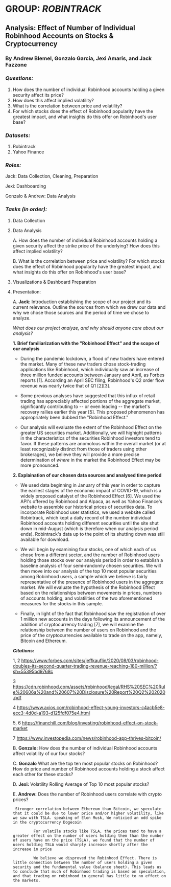 # GROUP: *ROBINTRACK*
## **Analysis: Effect of Number of Individual Robinhood Accounts on Stocks & Cryptocurrency**
 


### By Andrew Blemel, Gonzalo Garcia, Jexi Amaris, and Jack Fazzone


### _Questions:_
1. How does the number of individual Robinhood accounts holding a given security affect its price?
2. How does this affect implied volatility?
3. What is the correlation between price and volatility?
4. For which stocks does the effect of Robinhood popularity have the greatest impact, and what insights do this offer on Robinhood's user base?

### _Datasets:_
1. Robintrack
2. Yahoo Finance

### _Roles:_
Jack: Data Collection, Cleaning, Preparation

Jexi: Dashboarding

Gonzalo & Andrew: Data Analysis

### _Tasks (in order):_

1. Data Collection
2. Data Analysis 
    
    A. How does the number of individual Robinhood accounts holding a given security affect the strike price of the underlying? How does this affect implied volatility?

    B. What is the correlation between price and volatility? For which stocks does the effect of Robinhood popularity have the greatest impact, and what insights do this offer on Robinhood's user base?
3. Visualizations & Dashboard Preparation
4. Presentation:
    
    A. **Jack**: Introduction establishing the scope of our project and its current relevance. Outline the sources from which we drew our data and why we chose those sources and the period of time we chose to analyze. 
    
    _What does our project analyze, and why should anyone care about our analysis?_

    **1. Brief familiarization with the "Robinhood Effect" and the scope of our analysis**

      - During the pandemic lockdown, a flood of new traders have entered the market. Many of these new traders chose stock-trading applications like Robinhood, which individually saw an increase of three million funded accounts between January and April, as Forbes reports [1]. According an April SEC filing, Robinhood's Q2 order flow revenue was nearly twice that of Q1 [2][3].

    - Some previous analyses have suggested that this influx of retail trading has appreciably affected portions of the aggregate market, significantly contributing to -- or even leading --  the market's recovery rallies earlier this year [5]. This proposed phenomenon has appropriately been dubbed the "Robinhood Effect."

    - Our analysis will evaluate the extent of the Robinhood Effect on the greater US securities market. Additionally, we will highight patterns in the characteristics of the securities Robinhood investors tend to favor. If these patterns are anomolous within the overall market (or at least recognizably distinct from those of traders using other brokerages), we believe they will provide a more precise determination of _where_ in the market the Robinhood Effect may be more pronounced.

    **2. Explaination of our chosen data sources and analysed time period**

     - We used data beginning in January of this year in order to capture the earliest stages of the economic impact of COVID-19, which is a widely proposed catalyst of the Robinhood Effect [6]. We used the API's offered by Robinhood and Alpaca, as well as Yahoo Finance's website to assemble our historical prices of securities data. To incorporate Robinhood user statistics, we used a website called Robintrack, which kept a daily record of the number individual Robinhood accounts holding different securities until the site shut down in mid-August (which is therefore when our analysis period ends). Robintrack's data up to the point of its shutting down was still available for download.

    - We will begin by examining four stocks, one of which each of us chose from a different sector, and the number of Robinhood users holding those stocks over our analysis period in order to establish a baseline analysis of four semi-randomly chosen securities. We will then move into our analysis of the top 10 most popular securities among Robinhood users, a sample which we believe is fairly representative of the presence of Robinhood users in the aggregate market. We will evaluate the hypothesis of the Robinhood Effect based on the relationships between movements in prices, numbers of accounts holding, and volatilities of the two aforementioned measures for the stocks in this sample.
    
    - Finally, in light of the fact that Robinhood saw the registration of over 1 million new accounts in the days following its announcement of the addition of cryptocurrency trading [7], we will examine the relationship between the number of users on Robinhood and the price of the cryptocurrencies available to trade on the app, namely, Bitcoin and Ethereum.
    
    _**Citations:**_
   

    1, 2 https://www.forbes.com/sites/jeffkauflin/2020/08/03/robinhood-doubles-its-second-quarter-trading-revenue-reaching-180-million/?sh=55395bd9768c

    3 https://cdn.robinhood.com/assets/robinhood/legal/RHS%20SEC%20Rule%20606a%20and%20607%20Disclosure%20Report%20Q2%202020.pdf

    4 https://www.axios.com/robinhood-effect-young-investors-c4acb5e8-ecc3-4d0d-a193-d125fdf075e4.html

    5, 6 https://financhill.com/blog/investing/robinhood-effect-on-stock-market

    7 https://www.investopedia.com/news/robinhood-app-thrives-bitcoin/



    B. **Gonzalo:** How does the number of individual Robinhood accounts affect volatility of our four stocks?
    
    C. **Gonzalo** What are the top ten most popular stocks on Robinhood? How do price and number of Robinhood accounts holding a stock affect each other for these stocks?

    D. **Jexi:** Volatility Rolling Average of Top 10 most popular stocks? 
    
    E. **Andrew:** Does the number of Robinhood users correlate with crypto prices? 
        
        Stronger correlation between Ethereum than Bitcoin, we speculate that it could be due to lower price and/or higher volatility, like we saw with TSLA. speaking of Elon Musk, We noticied an odd spike in the cryptocurrency Dogecoin
                
                For volatile stocks like TSLA, the prices tend to have a greater effect on the number of users holding them than the number of users have on the price (TSLA). we found that the number of users holding TSLA would sharply increase shortly after the increase in price

                We believe we disproved the Robinhood Effect. There is little connection between the number of users holding a given security and the fundamental value (balance sheet). This leads us to conclude that much of Robinhood trading is based on speculation, and that trading on robinhood in general has little to no effect on the markets.

   

    